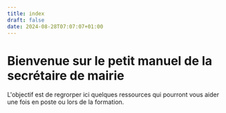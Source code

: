 ```yaml
---
title: index
draft: false
date: 2024-08-28T07:07:07+01:00
---
```


# Bienvenue sur le petit manuel de la secrétaire de mairie

L'objectif est de regrorper ici quelques ressources qui pourront vous aider une fois en poste ou lors de la formation.